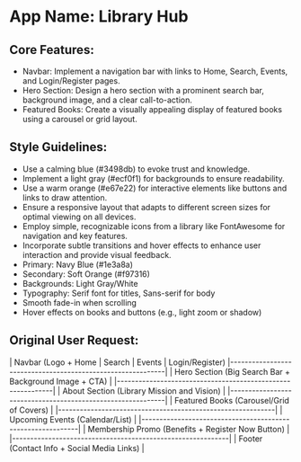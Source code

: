 # **App Name**: Library Hub

## Core Features:

- Navbar: Implement a navigation bar with links to Home, Search, Events, and Login/Register pages.
- Hero Section: Design a hero section with a prominent search bar, background image, and a clear call-to-action.
- Featured Books: Create a visually appealing display of featured books using a carousel or grid layout.

## Style Guidelines:

- Use a calming blue (#3498db) to evoke trust and knowledge.
- Implement a light gray (#ecf0f1) for backgrounds to ensure readability.
- Use a warm orange (#e67e22) for interactive elements like buttons and links to draw attention.
- Ensure a responsive layout that adapts to different screen sizes for optimal viewing on all devices.
- Employ simple, recognizable icons from a library like FontAwesome for navigation and key features.
- Incorporate subtle transitions and hover effects to enhance user interaction and provide visual feedback.
- Primary: Navy Blue (#1e3a8a)
- Secondary: Soft Orange (#f97316)
- Backgrounds: Light Gray/White
- Typography: Serif font for titles, Sans-serif for body
- Smooth fade-in when scrolling
- Hover effects on books and buttons (e.g., light zoom or shadow)

## Original User Request:
| Navbar (Logo + Home | Search | Events | Login/Register) 
|------------------------------------------------------------|
| Hero Section (Big Search Bar + Background Image + CTA)     |
|------------------------------------------------------------|
| About Section (Library Mission and Vision)                 |
|------------------------------------------------------------|
| Featured Books (Carousel/Grid of Covers)                   |
|------------------------------------------------------------|
| Upcoming Events (Calendar/List)                            |
|------------------------------------------------------------|
| Membership Promo (Benefits + Register Now Button)          |
|------------------------------------------------------------|
| Footer (Contact Info + Social Media Links)                 |
  
